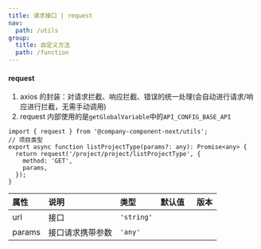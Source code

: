 ```yaml
---
title: 请求接口 | request
nav:
  path: /utils
group:
  title: 自定义方法
  path: /function
---
```


#### request

1. axios 的封装：对请求拦截、响应拦截、错误的统一处理(会自动进行请求/响应进行拦截，无需手动调用)
2. request 内部使用的是`getGlobalVariable`中的`API_CONFIG_BASE_API`

```
import { request } from '@company-component-next/utils';
// 项目类型
export async function listProjectType(params?: any): Promise<any> {
  return request('/project/project/listProjectType', {
    method: 'GET',
    params,
  });
}
```

| 属性   | 说明             | 类型       | 默认值   | 版本 |
| :----- | :--------------- | :--------- | :------- | :--- |
| url    | 接口             | `'string'` |
| params | 接口请求携带参数 | `'any'`    |
